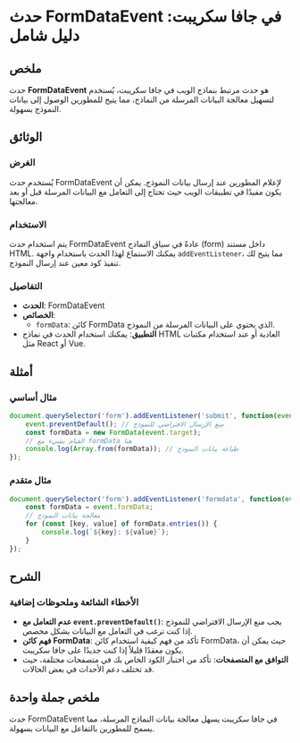 <!--
Meta Description: # حدث FormDataEvent في جافا سكريبت: دليل شامل ## ملخص حدث **FormDataEvent** هو حدث مرتبط بنماذج الويب في جافا سكريبت، يُستخدم لتسهيل معالجة البيانات ا...
Meta Keywords: formdata, حدث, formdataevent, النموذج, event
-->

# حدث FormDataEvent في جافا سكريبت: دليل شامل

## ملخص
حدث **FormDataEvent** هو حدث مرتبط بنماذج الويب في جافا سكريبت، يُستخدم لتسهيل معالجة البيانات المرسلة من النماذج، مما يتيح للمطورين الوصول إلى بيانات النموذج بسهولة.

## الوثائق
### الغرض
يُستخدم حدث FormDataEvent لإعلام المطورين عند إرسال بيانات النموذج. يمكن أن يكون مفيدًا في تطبيقات الويب حيث تحتاج إلى التعامل مع البيانات المرسلة قبل أو بعد معالجتها.

### الاستخدام
يتم استخدام حدث FormDataEvent عادةً في سياق النماذج (form) داخل مستند HTML. يمكنك الاستماع لهذا الحدث باستخدام واجهة `addEventListener`، مما يتيح لك تنفيذ كود معين عند إرسال النموذج.

### التفاصيل
- **الحدث**: FormDataEvent
- **الخصائص**:
  - `formData`: كائن FormData الذي يحتوي على البيانات المرسلة من النموذج.
- **التطبيق**: يمكنك استخدام الحدث في نماذج HTML العادية أو عند استخدام مكتبات مثل React أو Vue.

## أمثلة
### مثال أساسي
```javascript
document.querySelector('form').addEventListener('submit', function(event) {
    event.preventDefault(); // منع الإرسال الافتراضي للنموذج
    const formData = new FormData(event.target);
    // القيام بشيء مع formData هنا
    console.log(Array.from(formData)); // طباعة بيانات النموذج
});
```

### مثال متقدم
```javascript
document.querySelector('form').addEventListener('formdata', function(event) {
    const formData = event.formData;
    // معالجة بيانات النموذج
    for (const [key, value] of formData.entries()) {
        console.log(`${key}: ${value}`);
    }
});
```

## الشرح
### الأخطاء الشائعة وملحوظات إضافية
- **عدم التعامل مع `event.preventDefault()`**: يجب منع الإرسال الافتراضي للنموذج إذا كنت ترغب في التعامل مع البيانات بشكل مخصص.
- **فهم كائن FormData**: تأكد من فهم كيفية استخدام كائن FormData، حيث يمكن أن يكون معقدًا قليلاً إذا كنت جديدًا على جافا سكريبت.
- **التوافق مع المتصفحات**: تأكد من اختبار الكود الخاص بك في متصفحات مختلفة، حيث قد تختلف دعم الأحداث في بعض الحالات.

## ملخص جملة واحدة
حدث FormDataEvent في جافا سكريبت يسهل معالجة بيانات النماذج المرسلة، مما يسمح للمطورين بالتفاعل مع البيانات بسهولة.